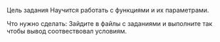 Цель задания
Научится работать с функциями и их параметрами.

Что нужно сделать:
Зайдите в файлы с заданиями и выполните так чтобы вывод соотвествовал условиям.